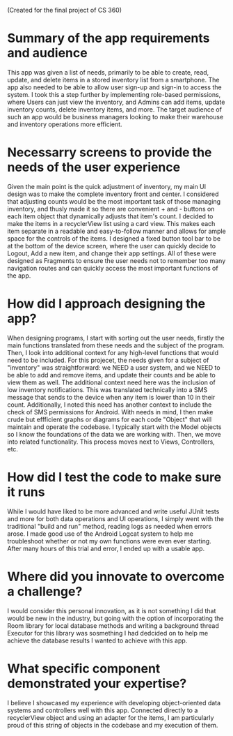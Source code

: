 (Created for the final project of CS 360)

# Summary of the app requirements and audience

This app was given a list of needs, primarily to be able to create, read, update, and delete items in a stored inventory list from a smartphone. The app also needed to be able to allow user sign-up and sign-in to access the system. I took this a step further by implementing role-based permissions, where Users can just view the inventory, and Admins can add items, update inventory counts, delete inventory items, and more. The target audience of such an app would be business managers looking to make their warehouse and inventory operations more efficient.

# Necessarry screens to provide the needs of the user experience

Given the main point is the quick adjustment of inventory, my main UI design was to make the complete inventory front and center. I considered that adjusting counts would be the most important task of those managing inventory, and thusly made it so there are convenient + and - buttons on each item object that dynamically adjusts that item's count. I decided to make the items in a recyclerView list using a card view. This makes each item separate in a readable and easy-to-follow manner and allows for ample space for the controls of the items. I designed a fixed button tool bar to be at the bottom of the device screen, where the user can quickly decide to Logout, Add a new item, and change their app settings. All of these were designed as Fragments to ensure the user needs not to remember too many navigation routes and can quickly access the most important functions of the app.

# How did I approach designing the app?

When designing programs, I start with sorting out the user needs, firstly the main functions translated from these needs and the subject of the program. Then, I look into additional context for any high-level functions that would need to be included. For this projecet, the needs given for a subject of "inventory" was straightforward: we NEED a user system, and we NEED to be able to add and remove items, and update their counts and be able to view them as well. The additional context need here was the inclusion of low inventory notifications. This was translated technically into a SMS message that sends to the device when any item is lower than 10 in their count. Additionally, I noted this need has another context to include the check of SMS permissions for Android.
With needs in mind, I then make crude but effficient graphs or diagrams for each code "Object" that will maintain and operate the codebase. I typically start with the Model objects so I know the foundations of the data we are working with. Then, we move into related functionality. This process moves next to Views, Controllers, etc.

# How did I test the code to make sure it runs

While I would have liked to be more advanced and write useful JUnit tests and more for both data operations and UI operations, I simply went with the traditional "build and run" method, reading logs as needed when errors arose. I made good use of the Android Logcat system to help me troubleshoot whether or not my own functions were even ever starting. After many hours of this trial and error, I ended up with a usable app.

# Where did you innovate to overcome a challenge?

I would consider this personal innovation, as it is not something I did that would be new in the industry, but going with the option of incorporating the Room library for local database methods and writing a background thread Executor for this library was sosmething I had dedcided on to help me achieve the database results I wanted to achieve with this app.

# What specific component demonstrated your expertise?

I believe I showcased my experience with developing object-oriented data systems and controllers well with this app. Connected directly to a recyclerView object and using an adapter for the items, I am particularly proud of this string of objects in the codebase and my execution of them. 
